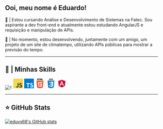 ## Ooi, meu nome é Eduardo!

📘 | Estou cursando Análise e Desenvolvimento de Sistemas na Fatec. Sou aspirante a dev front-end e atualmente estou estudando AngularJS e requisição e manipulação de APIs.

🔭 | No momento, estou desenvolvendo, juntamente com um amigo, um projeto de um site de climatempo, utilizando APIs públicas para mostrar a previsão do tempo.

---

## 🚀 | Minhas Skills

<code><img height="32" src="https://cdn.iconscout.com/icon/free/png-512/c-programming-569564.png" alt="c"/></code>
<code><img height="32" src="https://raw.githubusercontent.com/github/explore/80688e429a7d4ef2fca1e82350fe8e3517d3494d/topics/javascript/javascript.png" alt="Javascript"/></code>
<code><img height="32" src="https://raw.githubusercontent.com/github/explore/80688e429a7d4ef2fca1e82350fe8e3517d3494d/topics/typescript/typescript.png" alt="Typescript"/></code>
<code><img height="32" src="https://raw.githubusercontent.com/github/explore/80688e429a7d4ef2fca1e82350fe8e3517d3494d/topics/html/html.png" alt="HTML5"/></code>
<code><img height="32" src="https://raw.githubusercontent.com/github/explore/80688e429a7d4ef2fca1e82350fe8e3517d3494d/topics/css/css.png" alt="CSS"/></code>
<code><img height="32" src="https://raw.githubusercontent.com/github/explore/80688e429a7d4ef2fca1e82350fe8e3517d3494d/topics/angular/angular.png" alt="Angular"/></code>

---

## ⭐ GitHub Stats

[![eduvs68's GitHub stats](https://github-readme-stats.vercel.app/api?username=eduvs68)](https://github.com/eduvs68/github-readme-stats)
